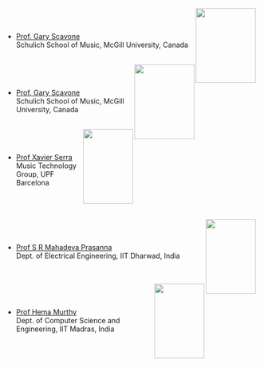 <img src="http://www.music.mcgill.ca/~gary/images/gary2.jpg" alt="" height="150" width="120" align="right"/>  
<br/><br/>  

* <a href="http://www.music.mcgill.ca/~gary/">Prof. Gary Scavone</a>  
Schulich School of Music, McGill University, Canada
 <br/><br/>  
 
 <img src="http://www.music.mcgill.ca/~gary/images/gary2.jpg" alt="" height="150" width="120" align="right"/>  
<br/><br/>  

* <a href="http://www.music.mcgill.ca/~gary/">Prof. Gary Scavone</a>  
Schulich School of Music, McGill University, Canada
 <br/><br/>  
  
 <img src="https://upload.wikimedia.org/wikipedia/commons/7/7d/Xavier_Serra_1%2C_Music_Hack_Day_Barcelona_2012.jpg" alt="" height="150" width="100" align="right"/>
 <br/><br/>  
 
* <a href="https://www.upf.edu/web/xavier-serra">Prof Xavier Serra</a>  
Music Technology Group, UPF Barcelona  
<br/><br/><br/> 

 <img src="https://github.com/ajaysmurthy/iitdh-sparc/blob/master/IMG_0589.JPG" alt="" height="150" width="100" align="right"/>
 <br/><br/>  
 
* <a href="https://www.iitdh.ac.in/prasanna/">Prof S R Mahadeva Prasanna</a>  
Dept. of Electrical Engineering, IIT Dharwad, India 
<br/><br/><br/> 

 <img src="https://github.com/ajaysmurthy/iitdh-sparc/blob/master/HAM.jpg" alt="" height="150" width="100" align="right"/>
 <br/><br/>  
 
* <a href="https://www.cse.iitm.ac.in/profile.php?arg=Mjk=">Prof Hema Murthy</a>  
Dept. of Computer Science and Engineering, IIT Madras, India
<br/><br/><br/> 
